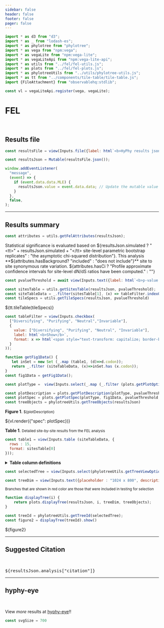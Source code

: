 ```yaml
---
sidebar: false
header: false
footer: false
pager: false
---
```


```js
import * as d3 from "d3";
import * as _ from "lodash-es";
import * as phylotree from "phylotree";
import * as vega from "npm:vega";
import * as vegaLite from "npm:vega-lite";
import * as vegaLiteApi from "npm:vega-lite-api";
import * as utils from "../fel/fel-utils.js";
import * as plots from "../fel/fel-plots.js";
import * as phylotreeUtils from "../utils/phylotree-utils.js";
import * as tt from "../components/tile-table/tile-table.js";
import {FileAttachment} from "observablehq:stdlib";
```

```js
const vl = vegaLiteApi.register(vega, vegaLite);
```

# FEL
<br>

## Results file

```js
const resultsFile = view(Inputs.file({label: html`<b>HyPhy results json:</b>`, accept: ".json", required: true}));
```

```js
const resultsJson = Mutable(resultsFile.json());
```

```js
window.addEventListener(
  "message",
  (event) => {
    if (event.data.data.MLE) {
      resultsJson.value = event.data.data; // Update the mutable value
    }
  },
  false,
);
```
<hr>

## Results summary

```js
const attributes = utils.getFelAttributes(resultsJson);
```

Statistical significance is evaluated based on  ${resultsJson.simulated  ? "<tt>" + resultsJson.simulated + "</tt> site-level parametric bootstrap replicates"  : "the asymptotic chi-squared distribution"}. This analysis **${attributes.hasBackground? "included" : "does not include"}** site to site synonymous rate variation. ${attributes.hasCi ? "Profile approximate confidence intervals for site-level dN/dS ratios have been computed." : ""}


```js
const pvalueThreshold = await view(Inputs.text({label: html`<b>p-value threshold</b>`, value: "0.1", submit: "Update"}));
```

```js
const sitesTable = utils.getSitesTable(resultsJson, pvalueThreshold);
const siteTableData = _.filter(sitesTable[1], (x) => tableFilter.indexOf(x.class) >= 0);
const tileSpecs = utils.getTileSpecs(resultsJson, pvalueThreshold)
```

<div>${tt.tileTable(tileSpecs)}</div>

```js
const tableFilter = view(Inputs.checkbox(
  ["Diversifying", "Purifying", "Neutral","Invariable"], 
  {
    value: ["Diversifying", "Purifying", "Neutral", "Invariable"], 
    label: html`<b>Show</b>`, 
    format: x => html`<span style="text-transform: capitalize; border-bottom: solid 2px ${plots.COLORS[x]}; margin-bottom: -2px;">${x}`
  }
));
```

```js
function getFig1Data() {
   let inSet = new Set (_.map (table1, (d)=>d.codon));
   return _.filter (siteTableData, (x)=>inSet.has (x.codon));
}
const fig1Data = getFig1Data();
```

```js
const plotType =  view(Inputs.select(_.map (_.filter (plots.getPlotOptions(attributes.hasPasmt), (d)=>d[1](resultsJson)), d=>d[0]),{label: html`<b>Plot type</b>`}))
```

```js
const plotDescription = plots.getPlotDescription(plotType, pvalueThreshold)
const plotSpec = plots.getPlotSpec(plotType, fig1Data, pvalueThreshold, attributes.hasPasmt)
const treeObjects = phylotreeUtils.getTreeObjects(resultsJson)
```

**Figure 1**. <small>${plotDescription}</small>
<div>${vl.render({"spec": plotSpec})}</div>

**Table 1**. <small>Detailed site-by-site results from the FEL analysis</small>

```js
const table1 = view(Inputs.table (siteTableData, {
  rows : 15,
  format: sitesTable[0]
}));
```

<details>
  <summary><b>Table column definitions</b></small></summary>
  <small><dl>
    ${_.map (sitesTable[2], (d)=>html`<dt><tt>${d[0]}</tt></dt><dd>${d[1]}</dd>`)}
  </dl></small>
</details>

```js
const selectedTree = view(Inputs.select(phylotreeUtils.getTreeViewOptions(resultsJson, treeObjects, {includeCodons: false}),{label: html`<b>View tree for </b>`}))
```

```js
const treeDim = view(Inputs.text({placeholder : "1024 x 800", description: "Tree dimension (height x width in pixels), leave blank to auto-scale", submit: "Resize"}));
```

<small>Branches that are shown in <span style = 'color: redbrick'>red color</span> are those that were included in testing for selection</small>

```js
function displayTree(i) {
    return plots.displayTree(resultsJson, i, treeDim, treeObjects);
}

const treeId = phylotreeUtils.getTreeId(selectedTree);
const figure2 = displayTree(treeId).show()
```
<link rel=stylesheet href='https://cdn.jsdelivr.net/npm/phylotree@0.1/phylotree.css'>
<div id="tree_container">${figure2}</div>

<hr>

## Suggested Citation

<br>
<p><tt>${resultsJson.analysis["citation"]}</tt></p>

<hr>

## hyphy-eye

<br>

View _more_ results at [hyphy-eye](/)!!

```js
const svgSize = 700
